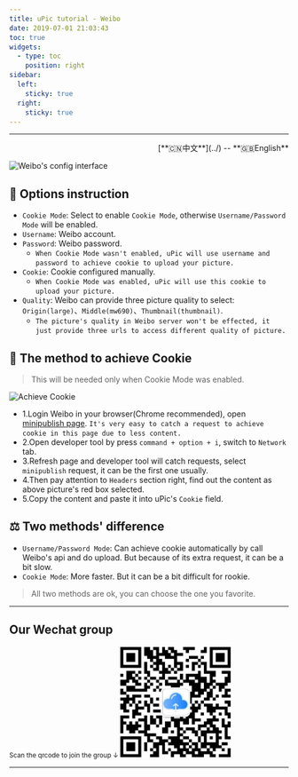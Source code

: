 ```yaml
---
title: uPic tutorial - Weibo
date: 2019-07-01 21:03:43
toc: true
widgets:
  - type: toc
    position: right
sidebar:
  left:
    sticky: true
  right:
    sticky: true
---
```


<hr><!-- i18n --><div align="right">[**🇨🇳中文**](../) -- **🇬🇧English**</div><!-- i18n -->

![Weibo's config interface](https://gitee.com/gee1k/oss/raw/master/tutorials/weibo-host.png)

## 📝 Options instruction

- `Cookie Mode`: Select to enable `Cookie Mode`, otherwise `Username/Password Mode` will be enabled.
- `Username`: Weibo account.
- `Password`: Weibo password.
  - `When Cookie Mode wasn't enabled, uPic will use username and password to achieve cookie to upload your picture.`
- `Cookie`: Cookie configured manually.
  - `When Cookie Mode was enabled, uPic will use this cookie to upload your picture.`
- `Quality`: Weibo can provide three picture quality to select: `Origin(large)`、`Middle(mw690)`、`Thumbnail(thumbnail)`.
  - `The picture's quality in Weibo server won't be effected, it just provide three urls to access different quality of picture.`

## 🔑 The method to achieve Cookie

> This will be needed only when Cookie Mode was enabled.

![Achieve Cookie](https://gitee.com/gee1k/oss/raw/master/tutorials/weibo-get-cookie.png)

- 1.Login Weibo in your browser(Chrome recommended), open <a href="https://weibo.com/minipublish" target="_blank">minipublish page</a>. `It's very easy to catch a request to achieve cookie in this page due to less content.`
- 2.Open developer tool by press `command + option + i`, switch to `Network` tab.
- 3.Refresh page and developer tool will catch requests, select `minipublish` request, it can be the first one usually.
- 4.Then pay attention to `Headers` section right, find out the content as above picture's red box selected.
- 5.Copy the content and paste it into uPic's `Cookie` field.

## ⚖️ Two methods' difference

- `Username/Password Mode`: Can achieve cookie automatically by call Weibo's api and do upload. But because of its extra request, it can be a bit slow.
- `Cookie Mode`: More faster. But it can be a bit difficult for rookie.

> All two methods are ok, you can choose the one you favorite.

<hr>

## Our Wechat group
  <small>Scan the qrcode to join the group ↓ </small>
	<img src="https://raw.githubusercontent.com/gee1k/oss/master/personal/geee1k.JPG" height="200" style="height:200px">

<hr>
